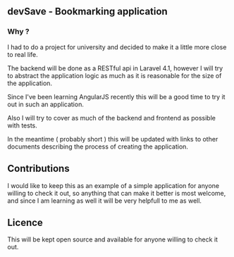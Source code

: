 ## devSave - Bookmarking application

### Why ? 

I had to do a project for university and decided to make it a little more close to real life.

The backend will be done as a RESTful api in Laravel 4.1, however I will try to abstract the application logic as much as it is reasonable for the size of the application.

Since I've been learning AngularJS recently this will be a good time to try it out in such an application. 

Also I will try to cover as much of the backend and frontend as possible with tests.

In the meantime ( probably short ) this will be updated with links to other documents describing the process of creating the application.

## Contributions 

I would like to keep this as an example of a simple application for anyone willing to check it out, so anything that can make it better is most welcome, and since I am learning as well it will be very helpfull to me as well. 

## Licence 

This will be kept open source and available for anyone willing to check it out. 